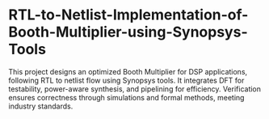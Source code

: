 # RTL-to-Netlist-Implementation-of-Booth-Multiplier-using-Synopsys-Tools
This project designs an optimized Booth Multiplier for DSP applications, following RTL to netlist flow using Synopsys tools. It integrates DFT for testability, power-aware synthesis, and pipelining for efficiency. Verification ensures correctness through simulations and formal methods, meeting industry standards.
